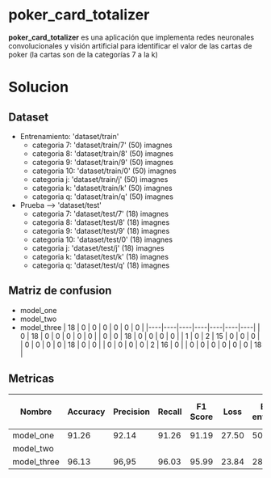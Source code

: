 # poker_card_totalizer
**poker_card_totalizer** es una aplicación que implementa redes neuronales convolucionales y visión artificial para identificar el valor de las cartas de poker (la cartas son de la categorías 7 a la k)

# Solucion

## Dataset
- Entrenamiento: 'dataset/train'
  - categoria 7: 'dataset/train/7' (50) imagnes
  - categoria 8: 'dataset/train/8' (50) imagnes
  - categoria 9: 'dataset/train/9' (50) imagnes
  - categoria 10: 'dataset/train/0' (50) imagnes
  - categoria j: 'dataset/train/j' (50) imagnes
  - categoria k: 'dataset/train/k' (50) imagnes
  - categoria q: 'dataset/train/q' (50) imagnes
- Prueba --> 'dataset/test'
  - categoria 7: 'dataset/test/7' (18) imagnes
  - categoria 8: 'dataset/test/8' (18) imagnes
  - categoria 9: 'dataset/test/9' (18) imagnes
  - categoria 10: 'dataset/test/0' (18) imagnes
  - categoria j: 'dataset/test/j' (18) imagnes
  - categoria k: 'dataset/test/k' (18) imagnes
  - categoria q: 'dataset/test/q' (18) imagnes

## Matriz de confusion
- model_one
- model_two
- model_three
| 18 |  0 |  0 |  0 |  0 |  0 |  0 |
|----|----|----|----|----|----|----|
|  0 | 18 |  0 |  0 |  0 |  0 |  0 |
|  0 |  0 | 18 |  0 |  0 |  0 |  0 |
|  1 |  0 |  2 | 15 |  0 |  0 |  0 |
|  0 |  0 |  0 |  0 | 18 |  0 |  0 |
|  0 |  0 |  0 |  0 |  2 | 16 |  0 |
|  0 |  0 |  0 |  0 |  0 |  0 | 18 |


## Metricas
| Nombre | Accuracy | Precision | Recall | F1 Score | Loss | Epocas de entrenamiento | Tiempo de respuesta |
|--------|----------|-----------|--------|----------|------|-------------------------|---------------------|
| model_one | 91.26 | 92.14     | 91.26  | 91.19    | 27.50| 50                      |           **        |
| model_two |       |           |        |          |      |                         |            **       |
| model_three| 96.13| 96,95     | 96.03  | 95.99    | 23.84| 28                      |           **        |

